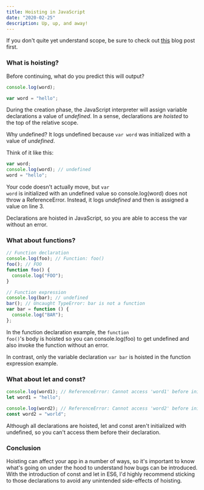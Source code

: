 ```yaml
---
title: Hoisting in JavaScript
date: "2020-02-25"
description: Up, up, and away!
---
```


If you don't quite yet understand scope, be sure to check out <a href="/blog/scope-in-javascript">this</a> blog post first.

<h3>What is hoisting?</h3>

Before continuing, what do you predict this will output?

```javascript
console.log(word);

var word = "hello";
```

During the creation phase, the JavaScript interpreter will assign variable
declarations a value of <i>undefined</i>. In a sense, declarations are
<i>hoisted</i> to the top of the relative scope.

Why undefined? It logs undefined because <code class="language-text">var word</code> was initialized with a value of <i>undefined</i>.

Think of it like this:

```javascript
var word;
console.log(word); // undefined
word = "hello";
```

Your code doesn't actually move, but <code class="language-text">var word</code> is initialized with an undefined value so console.log(word) does not throw a ReferenceError. Instead, it logs <i>undefined</i> and then is assigned a value on line 3.

Declarations are hoisted in JavaScript, so you are able to access the var without an error.

<h3>What about functions?</h3>

```javascript
// Function declaration
console.log(foo); // Function: foo()
foo(); // FOO
function foo() {
  console.log("FOO");
}

// Function expression
console.log(bar); // undefined
bar(); // Uncaught TypeError: bar is not a function
var bar = function () {
  console.log("BAR");
};
```

In the function declaration example, the <code>function foo()</code>'s body is hoisted so you can console.log(foo) to get undefined and also invoke the function without an error.

In contrast, only the variable declaration <code>var bar</code> is hoisted in the function expression example.

<h3>What about let and const?</h3>

```javascript
console.log(word1); // ReferenceError: Cannot access 'word1' before initialization
let word1 = "hello";

console.log(word2); // ReferenceError: Cannot access 'word2' before initialization
const word2 = "world";
```

Although all declarations are hoisted, let and const aren't initialized with undefined, so you can't access them before their declaration.

<h3>Conclusion</h3>

Hoisting can affect your app in a number of ways, so it's important to know what's going
on under the hood to understand how bugs can be introduced. With the introduction of
const and let in ES6, I'd highly recommend sticking to those declarations to avoid
any unintended side-effects of hoisting.
